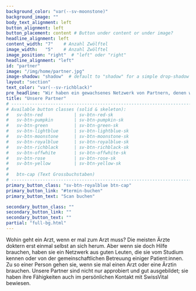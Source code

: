 ```yaml
---
background_color: "var(--sv-moonstone)"
background_image: ""
body_text_alignment: left
button_alignment: left
button_placement: content # Button under content or under image?
headline_alignment: left
content_width: "7"    # Anzahl Zwölftel
image_width:   "5"    # Anzahl Zwölftel
image_position: "right"  # "left" oder "right"
headline_alignment: "left"
id: "partner"
image: "/img/home/partner.jpg"
image-shadow: "shadow"  # default to "shadow" for a simple drop-shadow effect
layout: "section"
text_color: "var(--sv-richblack)"
pre_headline: "Wir haben ein gewachsenes Netzwerk von Partnern, denen wir vertrauen." 
title: "Unsere Partner"
# ------------------------------------------------------------------------------
# Available button classes (solid & skeleton):
#   sv-btn-red            | sv-btn-red-sk
#   sv-btn-pumpkin        | sv-btn-pumpkin-sk
#   sv-btn-green          | sv-btn-green-sk
#   sv-btn-lightblue      | sv-btn-lightblue-sk
#   sv-btn-moonstone      | sv-btn-moonstone-sk
#   sv-btn-royalblue      | sv-btn-royalblue-sk
#   sv-btn-richblack      | sv-btn-richblack-sk
#   sv-btn-offwhite       | sv-btn-offwhite-sk
#   sv-btn-rose           | sv-btn-rose-sk
#   sv-btn-yellow         | sv-btn-yellow-sk
#
#   btn-cap (Text Grossbuchstaben)
# ------------------------------------------------------------------------------
primary_button_class: "sv-btn-royalblue btn-cap"
primary_button_link: "#termin-buchen"
primary_button_text: "Scan buchen"

secondary_button_class: ""
secondary_button_link: ""
secondary_button_text: ""
partial: "full-bg.html"
---
```


Wohin geht ein Arzt, wenn er mal zum Arzt muss?
Die meisten Ärzte doktern erst einmal selbst an sich herum. Aber wenn sie doch Hilfe brauchen, haben sie ein Netzwerk aus guten Leuten, die sie vom Studium kennen oder von der gemeinschaftlichen Betreuung einiger Patient:innen. Zu so einer Person gehen sie, wenn sie mal einen Arzt oder eine Ärztin brauchen. Unsere Partner sind nicht nur approbiert und gut ausgebildet; sie haben ihre Fähigkeiten auch im persönlichen Kontakt mit SwissVital bewiesen.
